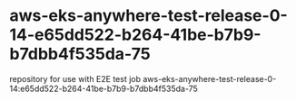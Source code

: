 # aws-eks-anywhere-test-release-0-14-e65dd522-b264-41be-b7b9-b7dbb4f535da-75
repository for use with E2E test job aws-eks-anywhere-test-release-0-14:e65dd522-b264-41be-b7b9-b7dbb4f535da-75
